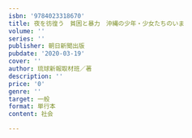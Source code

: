 ```yaml
---
isbn: '9784023318670'
title: 夜を彷徨う　貧困と暴力　沖縄の少年・少女たちのいま
volume: ''
series: ''
publisher: 朝日新聞出版
pubdate: '2020-03-19'
cover: ''
author: 琉球新報取材班／著
description: ''
price: '0'
genre: ''
target: 一般
format: 単行本
content: 社会

---
```

